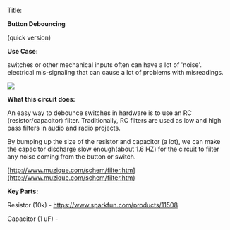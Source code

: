 Title:

**Button Debouncing**

(quick version)

**Use Case:**

switches or other mechanical inputs often can have a lot of &#39;noise&#39;. electrical mis-signaling that can cause a lot of problems with misreadings.

![](https://i1.wp.com/embedds.com/wp-content/uploads/2013/08/button\_bounce.jpeg?ssl=1)



**What this circuit does:**

An easy way to debounce switches in hardware is to use an RC (resistor/capacitor) filter.  Traditionally, RC filters are used as low and high pass filters in audio and radio projects.

By bumping up the size of the resistor and capacitor (a lot), we can make the capacitor discharge slow enough(about 1.6 HZ) for the circuit to filter any noise coming from the button or switch.

[http://www.muzique.com/schem/filter.htm](http://www.muzique.com/schem/filter.htm)



**Key Parts:**

Resistor (10k)   - https://www.sparkfun.com/products/11508

Capacitor (1 uF)  -   
